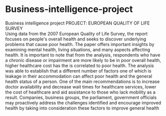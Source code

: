 # Business-intelligence-project
Business intelligence project
PROJECT: EUROPEAN QUALITY OF LIFE SURVEY  
Using data from the 2007 European Quality of Life Survey, the report focuses on people's overall health and seeks to discover underlying problems that cause poor health. The paper offers important insights by examining mental health, living situations, and many aspects affecting health. It is important to note that  from the analysis, respondents who have a chronic disease or impairment are more likely to be in poor overall health, higher healthcare cost has the is correlated to poor health. The analysis was able to establish that a different number of factors one of which is leakage in their accommodation can affect poor health and the general health status of a person. One of the main recommendations is to increase doctor availability and decrease wait times for healthcare services, lower the cost of healthcare and aid assistance to those who lack mobility as a result. Companies, business groups, the parliament, government officials may proactively address the challenges identified and encourage improved health by taking into consideration these factors to improve general health 
